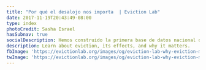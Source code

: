 ```yaml
---
title: "Por qué el desalojo nos importa  | Eviction Lab"
date: 2017-11-19T20:43:49-08:00
type: index
photoCredit: Sasha Israel
hasSubnav: true
socialDescription: Hemos construido la primera base de datos nacional de desalojos. 
description: Learn about eviction, its effects, and why it matters.
fbImage: 'https://evictionlab.org/images/og/eviction-lab-why-eviction-matters-fb.jpg'
twImage: 'https://evictionlab.org/images/og/eviction-lab-why-eviction-matters-tw.jpg'
---
```


